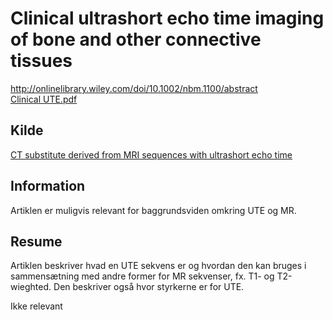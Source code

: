 <h1>
	  Clinical ultrashort echo time imaging of bone and other connective tissues
</h1>
<a href="http://onlinelibrary.wiley.com/doi/10.1002/nbm.1100/abstract">
	  http://onlinelibrary.wiley.com/doi/10.1002/nbm.1100/abstract
</a><br />
<a href="Clinical UTE.pdf">
	Clinical UTE.pdf
</a>
<h2>
	Kilde
</h2>
<a href="../CT substitute derived from MRI sequences with ultrashort echo time/">
	CT substitute derived from MRI sequences with ultrashort echo time
</a>
<h2>
	Information
</h2>
<p>
	Artiklen er muligvis relevant for baggrundsviden omkring UTE og MR.
</p>
<h2>
	Resume
</h2>
<p>
	Artiklen beskriver hvad en UTE sekvens er og hvordan den kan bruges i 
	sammensætning med andre former for MR sekvenser, fx. T1- og T2-wieghted. 
	Den beskriver også hvor styrkerne er for UTE.
</p>
<p>
	Ikke relevant
</p>

